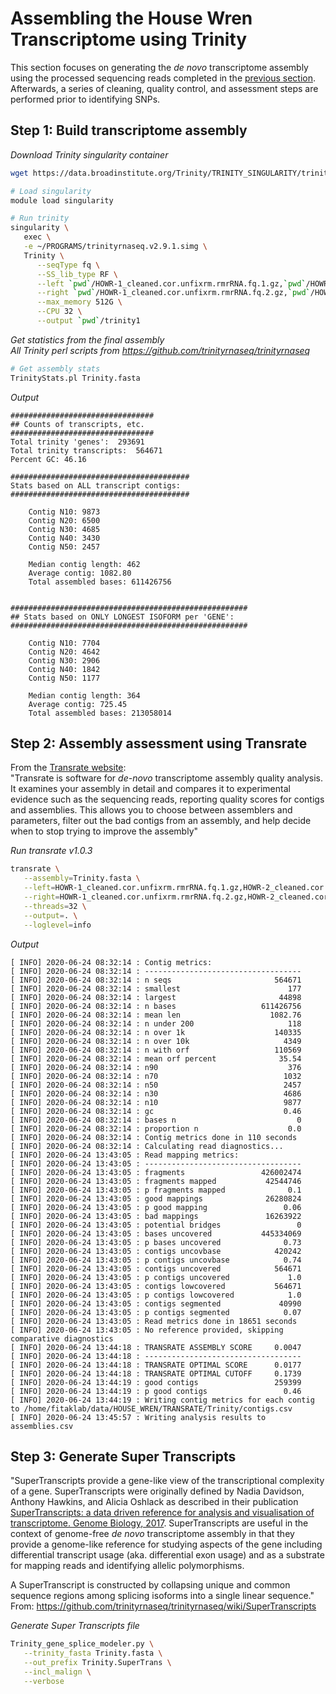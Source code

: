 # Assembling the House Wren Transcriptome using Trinity
This section focuses on generating the _de novo_ transcriptome assembly using the processed sequencing reads completed in the [previous section](./read_processing.md).  Afterwards, a series of cleaning, quality control, and assessment steps are performed prior to identifying SNPs.

## Step 1:  Build transcriptome assembly
_Download Trinity singularity container_
```bash
wget https://data.broadinstitute.org/Trinity/TRINITY_SINGULARITY/trinityrnaseq.v2.9.1.simg

# Load singularity
module load singularity

# Run trinity
singularity \
   exec \
   -e ~/PROGRAMS/trinityrnaseq.v2.9.1.simg \
   Trinity \
      --seqType fq \
      --SS_lib_type RF \
      --left `pwd`/HOWR-1_cleaned.cor.unfixrm.rmrRNA.fq.1.gz,`pwd`/HOWR-2_cleaned.cor.unfixrm.rmrRNA.fq.1.gz \
      --right `pwd`/HOWR-1_cleaned.cor.unfixrm.rmrRNA.fq.2.gz,`pwd`/HOWR-2_cleaned.cor.unfixrm.rmrRNA.fq.2.gz \
      --max_memory 512G \
      --CPU 32 \
      --output `pwd`/trinity1
```

_Get statistics from the final assembly_  
_All Trinity perl scripts from https://github.com/trinityrnaseq/trinityrnaseq_
```bash
# Get assembly stats
TrinityStats.pl Trinity.fasta
```
_Output_
```
################################
## Counts of transcripts, etc.
################################
Total trinity 'genes':	293691
Total trinity transcripts:	564671
Percent GC: 46.16

########################################
Stats based on ALL transcript contigs:
########################################

	Contig N10: 9873
	Contig N20: 6500
	Contig N30: 4685
	Contig N40: 3430
	Contig N50: 2457

	Median contig length: 462
	Average contig: 1082.80
	Total assembled bases: 611426756


#####################################################
## Stats based on ONLY LONGEST ISOFORM per 'GENE':
#####################################################

	Contig N10: 7704
	Contig N20: 4642
	Contig N30: 2906
	Contig N40: 1842
	Contig N50: 1177

	Median contig length: 364
	Average contig: 725.45
	Total assembled bases: 213058014
```

## Step 2: Assembly assessment using Transrate
From the [Transrate website](http://hibberdlab.com/transrate/):  
"Transrate is software for _de-novo_ transcriptome assembly quality analysis. It examines your assembly in detail and compares it to experimental evidence such as the sequencing reads, reporting quality scores for contigs and assemblies. This allows you to choose between assemblers and parameters, filter out the bad contigs from an assembly, and help decide when to stop trying to improve the assembly"

_Run transrate v1.0.3_
```bash
transrate \
   --assembly=Trinity.fasta \
   --left=HOWR-1_cleaned.cor.unfixrm.rmrRNA.fq.1.gz,HOWR-2_cleaned.cor.unfixrm.rmrRNA.fq.1.gz \
   --right=HOWR-1_cleaned.cor.unfixrm.rmrRNA.fq.2.gz,HOWR-2_cleaned.cor.unfixrm.rmrRNA.fq.2.gz \
   --threads=32 \
   --output=. \
   --loglevel=info
```

_Output_
```
[ INFO] 2020-06-24 08:32:14 : Contig metrics:
[ INFO] 2020-06-24 08:32:14 : -----------------------------------
[ INFO] 2020-06-24 08:32:14 : n seqs                       564671
[ INFO] 2020-06-24 08:32:14 : smallest                        177
[ INFO] 2020-06-24 08:32:14 : largest                       44898
[ INFO] 2020-06-24 08:32:14 : n bases                   611426756
[ INFO] 2020-06-24 08:32:14 : mean len                    1082.76
[ INFO] 2020-06-24 08:32:14 : n under 200                     118
[ INFO] 2020-06-24 08:32:14 : n over 1k                    140335
[ INFO] 2020-06-24 08:32:14 : n over 10k                     4349
[ INFO] 2020-06-24 08:32:14 : n with orf                   110569
[ INFO] 2020-06-24 08:32:14 : mean orf percent              35.54
[ INFO] 2020-06-24 08:32:14 : n90                             376
[ INFO] 2020-06-24 08:32:14 : n70                            1032
[ INFO] 2020-06-24 08:32:14 : n50                            2457
[ INFO] 2020-06-24 08:32:14 : n30                            4686
[ INFO] 2020-06-24 08:32:14 : n10                            9877
[ INFO] 2020-06-24 08:32:14 : gc                             0.46
[ INFO] 2020-06-24 08:32:14 : bases n                           0
[ INFO] 2020-06-24 08:32:14 : proportion n                    0.0
[ INFO] 2020-06-24 08:32:14 : Contig metrics done in 110 seconds
[ INFO] 2020-06-24 08:32:14 : Calculating read diagnostics...
[ INFO] 2020-06-24 13:43:05 : Read mapping metrics:
[ INFO] 2020-06-24 13:43:05 : -----------------------------------
[ INFO] 2020-06-24 13:43:05 : fragments                 426002474
[ INFO] 2020-06-24 13:43:05 : fragments mapped           42544746
[ INFO] 2020-06-24 13:43:05 : p fragments mapped              0.1
[ INFO] 2020-06-24 13:43:05 : good mappings              26280824
[ INFO] 2020-06-24 13:43:05 : p good mapping                 0.06
[ INFO] 2020-06-24 13:43:05 : bad mappings               16263922
[ INFO] 2020-06-24 13:43:05 : potential bridges                 0
[ INFO] 2020-06-24 13:43:05 : bases uncovered           445334069
[ INFO] 2020-06-24 13:43:05 : p bases uncovered              0.73
[ INFO] 2020-06-24 13:43:05 : contigs uncovbase            420242
[ INFO] 2020-06-24 13:43:05 : p contigs uncovbase            0.74
[ INFO] 2020-06-24 13:43:05 : contigs uncovered            564671
[ INFO] 2020-06-24 13:43:05 : p contigs uncovered             1.0
[ INFO] 2020-06-24 13:43:05 : contigs lowcovered           564671
[ INFO] 2020-06-24 13:43:05 : p contigs lowcovered            1.0
[ INFO] 2020-06-24 13:43:05 : contigs segmented             40990
[ INFO] 2020-06-24 13:43:05 : p contigs segmented            0.07
[ INFO] 2020-06-24 13:43:05 : Read metrics done in 18651 seconds
[ INFO] 2020-06-24 13:43:05 : No reference provided, skipping comparative diagnostics
[ INFO] 2020-06-24 13:44:18 : TRANSRATE ASSEMBLY SCORE     0.0047
[ INFO] 2020-06-24 13:44:18 : -----------------------------------
[ INFO] 2020-06-24 13:44:18 : TRANSRATE OPTIMAL SCORE      0.0177
[ INFO] 2020-06-24 13:44:18 : TRANSRATE OPTIMAL CUTOFF     0.1739
[ INFO] 2020-06-24 13:44:19 : good contigs                 259399
[ INFO] 2020-06-24 13:44:19 : p good contigs                 0.46
[ INFO] 2020-06-24 13:44:19 : Writing contig metrics for each contig to /home/fitaklab/data/HOUSE_WREN/TRANSRATE/Trinity/contigs.csv
[ INFO] 2020-06-24 13:45:57 : Writing analysis results to assemblies.csv
```


## Step 3: Generate Super Transcripts
"SuperTranscripts provide a gene-like view of the transcriptional complexity of a gene. SuperTranscripts were originally defined by Nadia Davidson, Anthony Hawkins, and Alicia Oshlack as described in their publication [SuperTranscripts: a data driven reference for analysis and visualisation of transcriptome. Genome Biology, 2017](https://doi.org/10.1186/s13059-017-1284-1). SuperTranscripts are useful in the context of genome-free _de novo_ transcriptome assembly in that they provide a genome-like reference for studying aspects of the gene including differential transcript usage (aka. differential exon usage) and as a substrate for mapping reads and identifying allelic polymorphisms.

A SuperTranscript is constructed by collapsing unique and common sequence regions among splicing isoforms into a single linear sequence."  
From: https://github.com/trinityrnaseq/trinityrnaseq/wiki/SuperTranscripts

_Generate Super Transcripts file_
```bash
Trinity_gene_splice_modeler.py \
   --trinity_fasta Trinity.fasta \
   --out_prefix Trinity.SuperTrans \
   --incl_malign \
   --verbose
```
